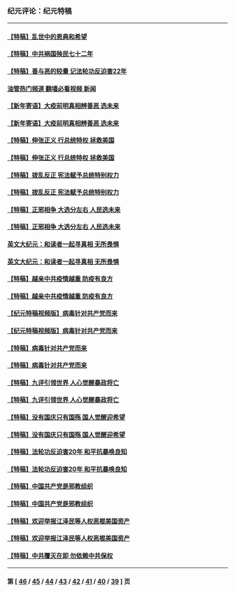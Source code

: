 ### 纪元评论：纪元特稿
---
#### [【特稿】乱世中的恩典和希望](../../pages/nsc424/n13734687.md?07030330) 
#### [【特稿】中共祸国殃民七十二年](../../pages/nsc424/n13272607.md?07030330) 
#### [【特稿】善与恶的较量 记法轮功反迫害22年](../../pages/nsc424/n13086597.md?07030330) 
#### [油管热门频道 翻墙必看视频 新闻](ok?07030330)
#### [【新年寄语】大疫前明真相辨善恶 选未来](../../pages/nsc424/n12660855.md?07030330) 
#### [【新年寄语】大疫前明真相辨善恶 选未来](../../pages/nsc424/n12660855.md?07030330) 
#### [【特稿】伸张正义 行总统特权 拯救美国](../../pages/nsc424/n12616806.md?07030330) 
#### [【特稿】伸张正义 行总统特权 拯救美国](../../pages/nsc424/n12616806.md?07030330) 
#### [【特稿】拨乱反正 宪法赋予总统特别权力](../../pages/nsc424/n12598306.md?07030330) 
#### [【特稿】拨乱反正 宪法赋予总统特别权力](../../pages/nsc424/n12598306.md?07030330) 
#### [【特稿】正邪相争 大选分左右 人民选未来](../../pages/nsc424/n12545208.md?07030330) 
#### [【特稿】正邪相争 大选分左右 人民选未来](../../pages/nsc424/n12545208.md?07030330) 
#### [英文大纪元：和读者一起寻真相 无所畏惧](../../pages/nsc424/n12542027.md?07030330) 
#### [英文大纪元：和读者一起寻真相 无所畏惧](../../pages/nsc424/n12542027.md?07030330) 
#### [【特稿】越亲中共疫情越重 防疫有良方](../../pages/nsc424/n12042989.md?07030330) 
#### [【特稿】越亲中共疫情越重 防疫有良方](../../pages/nsc424/n12042989.md?07030330) 
#### [【纪元特稿视频版】病毒针对共产党而来](../../pages/nsc424/n11977328.md?07030330) 
#### [【纪元特稿视频版】病毒针对共产党而来](../../pages/nsc424/n11977328.md?07030330) 
#### [【特稿】病毒针对共产党而来](../../pages/nsc424/n11928818.md?07030330) 
#### [【特稿】病毒针对共产党而来](../../pages/nsc424/n11928818.md?07030330) 
#### [【特稿】九评引领世界 人心觉醒暴政将亡](../../pages/nsc424/n11660496.md?07030330) 
#### [【特稿】九评引领世界 人心觉醒暴政将亡](../../pages/nsc424/n11660496.md?07030330) 
#### [【特稿】没有国庆只有国殇 国人觉醒迎希望](../../pages/nsc424/n11549354.md?07030330) 
#### [【特稿】没有国庆只有国殇 国人觉醒迎希望](../../pages/nsc424/n11549354.md?07030330) 
#### [【特稿】法轮功反迫害20年 和平抗暴唤良知](../../pages/nsc424/n11389135.md?07030330) 
#### [【特稿】法轮功反迫害20年 和平抗暴唤良知](../../pages/nsc424/n11389135.md?07030330) 
#### [【特稿】中国共产党是邪教组织](../../pages/nsc424/n11355551.md?07030330) 
#### [【特稿】中国共产党是邪教组织](../../pages/nsc424/n11355551.md?07030330) 
#### [【特稿】欢迎举报江泽民等人权恶棍美国资产](../../pages/nsc424/n11303040.md?07030330) 
#### [【特稿】欢迎举报江泽民等人权恶棍美国资产](../../pages/nsc424/n11303040.md?07030330) 
#### [【特稿】中共覆灭在即 勿依赖中共保权](../../pages/nsc424/n11278510.md?07030330) 

---
#### 第 [ [46](./46.md?07030330) / [45](./45.md?07030330) / [44](./44.md?07030330) / [43](./43.md?07030330) / [42](./42.md?07030330) / [41](./41.md?07030330) / [40](./40.md?07030330) / [39](./39.md?07030330) ] 页
